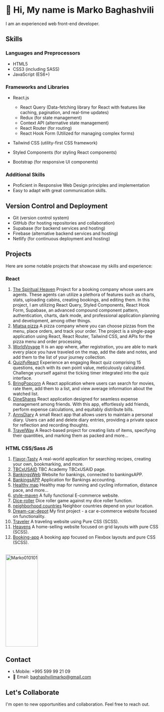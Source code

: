 
<h1>👋 Hi, My name is Marko Baghashvili</h1>

<p>I am an experienced web front-end developer.</p>

## Skills

### Languages and Preprocessors
- HTML5
- CSS3 (including SASS)
- JavaScript (ES6+)

### Frameworks and Libraries
- React.js
  - React Query (Data-fetching library for React with features like caching, pagination, and real-time updates)
  - Redux (for state management)
  - Context API (alternative state management)
  - React Router (for routing)
  - React Hook Form (Utilized for managing complex forms)

- Tailwind CSS (utility-first CSS framework)
- Styled Components (for styling React components)
- Bootstrap (for responsive UI components)

### Additional Skills
- Proficient in Responsive Web Design principles and implementation
- Easy to adapt with great communication skills.

## Version Control and Deployment
- Git (version control system)
- GitHub (for hosting repositories and collaboration)
- Supabase (for backend services and hosting)
- Firebase (alternative backend services and hosting)
- Netlify (for continuous deployment and hosting)


## Projects
Here are some notable projects that showcase my skills and experience:

### React 
1. <a href="https://spiritual-heaven.netlify.app">The Spiritual Heaven</a> Project for a booking company whose users are agents. These agents can utilize a plethora of features such as charts, stats, uploading cabins, creating bookings, and editing them. In this project, I am utilizing React Query, Styled Components, React Hook Form, Supabase, an advanced compound component pattern, authentication, charts, dark mode, and professional application planning and development, among other things.
2. <a href="https://miatsa-pizza.netlify.app/">Miatsa pizza</a> A pizza company where you can choose pizzas from the menu, place orders, and track your order. The project is a single-page application using React, React Router, Tailwind CSS, and APIs for the pizza menu and order processing.
3. <a href="https://worldvoyage.netlify.app/">WorldVoyage</a> It is an app where, after registration, you are able to mark every place you have traveled on the map, add the date and notes, and add them to the list of your journey collection.
4. <a href="https://quizifyreact.netlify.app/">QuizifyReact</a> Experience an engaging React quiz comprising 15 questions, each with its own point value, meticulously calculated. Challenge yourself against the ticking timer integrated into the quiz interface.
5. <a href="https://bringpopcorn.netlify.app/">BringPopcorn</a> A React application where users can search for movies, rate them, add them to a list, and view average information about the watched list.
6. <a href="https://dineshares.netlify.app/">DineShares</a> React application designed for seamless expense management among friends. With this app, effortlessly add friends, perform expense calculations, and equitably distribute bills.
7. <a href="https://annsdiary.netlify.app/">AnnsDiary</a> A small React app that allows users to maintain a personal diary. Users can add and delete diary entries, providing a private space for reflection and recording thoughts.
8. <a href="https://travel-way.netlify.app/">TravelWay</a> A React-based project for creating lists of items, specifying their quantities, and marking them as packed and more...

### HTML CSS/Sass JS 
1. <a href="https://flavor-tasty.netlify.app/">Flavor-Tasty</a> A real-world application for searching recipes, creating your own, bookmarking, and more.
2. <a href="https://tbcxusaid.netlify.app/">TBCxUSAID</a> TBC Academy TBCxUSAID page.
3. <a href="https://bankingsweb.netlify.app/">BankingsWeb</a> Website for bankings, connected to bankingsAPP.
4. <a href="https://bankingsapp.netlify.app/">BankingsAPP</a> Application for Bankings accounting.
5. <a href="https://healthymap.netlify.app/">Healthy map</a> Healthy map for running and cycling information, distance pace, and more... 
6. <a href="https://style-maven.netlify.app/">style-maven</a> A fully functional E-commerce website.
7. <a href="https://beatmyroller.netlify.app/">Dice-roller</a> Dice roller game against my dice roller function.
8. <a href="https://neighborhoodies.netlify.app/">neighborhood countries</a> Neighbor countries depend on your location.
9. <a href="https://dream-car-depot.netlify.app/">Dream-car-depot</a> My first project - a car e-commerce website focused on functionality.
10. <a href="https://marko010101.github.io/Travel/Traveler/">Traveler</a> A traveling website using Pure CSS (SCSS).
11. <a href="https://heavens.netlify.app/">Heavens</a> A home-selling website focused on grid layouts with pure CSS (SCSS).
12. <a href="https://marko010101.github.io/booking-app/starter/">Booking-app</a> A booking app focused on Flexbox layouts and pure CSS (SCSS).


<br/>
<div style="display: flex; justify-content: flex-start;">
  <a target="_blank" rel="noopener noreferrer nofollow" href="https://github-readme-stats.vercel.app/api/top-langs?username=Marko010101&amp;show_icons=true&amp;theme=dark&amp;locale=en&amp;layout=compact">
    <img width="100%" height="300px" src="https://github-readme-stats.vercel.app/api/top-langs?username=Marko010101&amp;show_icons=true&amp;theme=dark&amp;locale=en&amp;layout=compact" alt="Marko010101" style="max-width: 100%;">
  </a>
</div>



## Contact

- 📞 Mobile: +995 599 99 21 09
- 📧 Email: baghashvilimarko@gmail.com

## Let's Collaborate

I'm open to new opportunities and collaboration. Feel free to reach out.

